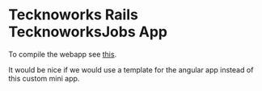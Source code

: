 Tecknoworks Rails TecknoworksJobs App
=====================================

To compile the webapp see [this](webapp/README.md).

It would be nice if we would use a template for the angular app instead of this custom mini app.
